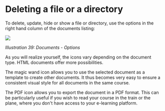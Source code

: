 # Deleting a file or a directory

To delete, update, hide or show a file or directory, use the options in the right hand column of the documents listing:

![](../../.gitbook/assets/images45%20%282%29.png)

_Illustration 39: Documents - Options_

As you will realize yourself, the icons vary depending on the document type. HTML documents offer more possibilities.

The magic wand icon allows you to use the selected document as a template to create other documents. It thus becomes very easy to ensure a consistent visual style for all documents in the same course.

The PDF icon allows you to export the document in a PDF format. This can be particularly useful if you wish to read your course in the train or the plane, where you don't have access to your e-learning platform.

